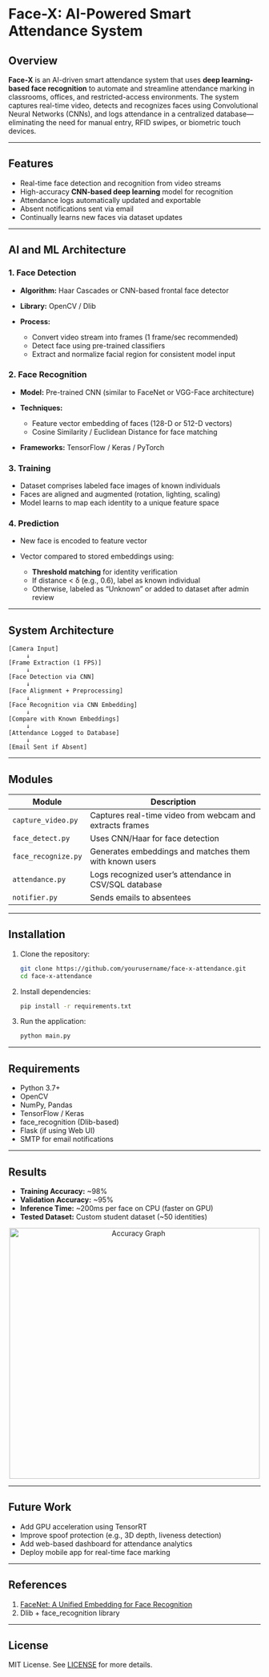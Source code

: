 
# Face-X: AI-Powered Smart Attendance System

## Overview

**Face-X** is an AI-driven smart attendance system that uses **deep learning-based face recognition** to automate and streamline attendance marking in classrooms, offices, and restricted-access environments. The system captures real-time video, detects and recognizes faces using Convolutional Neural Networks (CNNs), and logs attendance in a centralized database—eliminating the need for manual entry, RFID swipes, or biometric touch devices.

---

## Features

* Real-time face detection and recognition from video streams
* High-accuracy **CNN-based deep learning** model for recognition
* Attendance logs automatically updated and exportable
* Absent notifications sent via email
* Continually learns new faces via dataset updates

---

## AI and ML Architecture

### 1. **Face Detection**

* **Algorithm:** Haar Cascades or CNN-based frontal face detector
* **Library:** OpenCV / Dlib
* **Process:**

  * Convert video stream into frames (1 frame/sec recommended)
  * Detect face using pre-trained classifiers
  * Extract and normalize facial region for consistent model input

### 2. **Face Recognition**

* **Model:** Pre-trained CNN (similar to FaceNet or VGG-Face architecture)
* **Techniques:**

  * Feature vector embedding of faces (128-D or 512-D vectors)
  * Cosine Similarity / Euclidean Distance for face matching
* **Frameworks:** TensorFlow / Keras / PyTorch

### 3. **Training**

* Dataset comprises labeled face images of known individuals
* Faces are aligned and augmented (rotation, lighting, scaling)
* Model learns to map each identity to a unique feature space

### 4. **Prediction**

* New face is encoded to feature vector
* Vector compared to stored embeddings using:

  * **Threshold matching** for identity verification
  * If distance < δ (e.g., 0.6), label as known individual
  * Otherwise, labeled as “Unknown” or added to dataset after admin review

---

## System Architecture

```plaintext
[Camera Input]
     ↓
[Frame Extraction (1 FPS)]
     ↓
[Face Detection via CNN]
     ↓
[Face Alignment + Preprocessing]
     ↓
[Face Recognition via CNN Embedding]
     ↓
[Compare with Known Embeddings]
     ↓
[Attendance Logged to Database]
     ↓
[Email Sent if Absent]
```

---

## Modules

| Module              | Description                                              |
| ------------------- | -------------------------------------------------------- |
| `capture_video.py`  | Captures real-time video from webcam and extracts frames |
| `face_detect.py`    | Uses CNN/Haar for face detection                         |
| `face_recognize.py` | Generates embeddings and matches them with known users   |
| `attendance.py`     | Logs recognized user’s attendance in CSV/SQL database    |
| `notifier.py`       | Sends emails to absentees                                |

---

## Installation

1. Clone the repository:

   ```bash
   git clone https://github.com/yourusername/face-x-attendance.git
   cd face-x-attendance
   ```

2. Install dependencies:

   ```bash
   pip install -r requirements.txt
   ```

3. Run the application:

   ```bash
   python main.py
   ```

---

## Requirements

* Python 3.7+
* OpenCV
* NumPy, Pandas
* TensorFlow / Keras
* face\_recognition (Dlib-based)
* Flask (if using Web UI)
* SMTP for email notifications

---

## Results

* **Training Accuracy:** \~98%
* **Validation Accuracy:** \~95%
* **Inference Time:** \~200ms per face on CPU (faster on GPU)
* **Tested Dataset:** Custom student dataset (\~50 identities)

<p align="center">
  <img src="assets/accuracy_chart.png" alt="Accuracy Graph" width="500">
</p>

---

## Future Work

*  Add GPU acceleration using TensorRT
*  Improve spoof protection (e.g., 3D depth, liveness detection)
*  Add web-based dashboard for attendance analytics
*  Deploy mobile app for real-time face marking

---

## References

1. [FaceNet: A Unified Embedding for Face Recognition](https://arxiv.org/abs/1503.03832)
2. Dlib + face\_recognition library

---

## License

MIT License. See [LICENSE](LICENSE) for more details.


